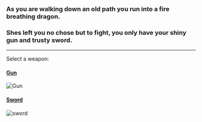  
### As you are walking down an old path you run into a fire breathing dragon.
### Shes left you no chose but to fight, you only have your shiny gun and trusty sword.
---
Select a weapon:
#### [Gun](fight-gun.md)			
![Gun](<img src="https://lh3.googleusercontent.com/proxy/pW3451h-R0wGMyJMsW31jjzBTPdd_PpSuykqVAgwgtoeiYFRotxQNKRq0F68TrlVaKxUkn75Sv52d9-JeOMTwcqd7VZTHeo" alt="Free Cartoon Gun Png, Download Free Cartoon Gun Png png images, Free  ClipArts on Clipart Library"/>)
#### [Sword](sword-fight.md)
![sword](<img src="https://www.pngitem.com/pimgs/m/205-2053410_drawing-knife-cartoon-easy-drawing-of-a-sword.png" alt="Drawing Knife Cartoon - Easy Drawing Of A Sword, HD Png Download ,  Transparent Png Image - PNGitem"/>)